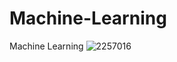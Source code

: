 # Machine-Learning
Machine Learning 
![2257016](https://github.com/user-attachments/assets/42dc00c4-7abe-498f-9ec2-0a2825070545)
